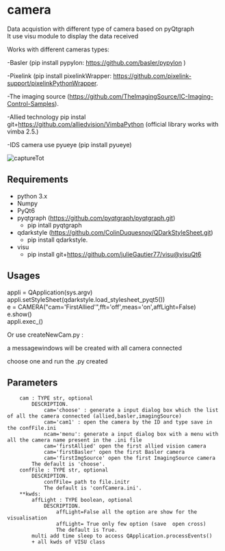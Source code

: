 # camera


Data acquistion with different type of camera based on pyQtgraph  
It use visu module to display the data received  
  
  
Works with different cameras types:

-Basler (pip install pypylon: https://github.com/basler/pypylon )  

-Pixelink (pip install pixelinkWrapper: https://github.com/pixelink-support/pixelinkPythonWrapper.  

-The imaging source (https://github.com/TheImagingSource/IC-Imaging-Control-Samples).  

-Allied technology pip instal git+https://github.com/alliedvision/VimbaPython (official library works with vimba 2.5.)

-IDS camera use pyueye (pip install pyueye)

  
  
  
  
![captureTot](https://user-images.githubusercontent.com/29065484/82903692-9cd3ed00-9f61-11ea-98ff-865e0a1cf0ac.png)
## Requirements
*   python 3.x
*   Numpy
*   PyQt6
*   pyqtgraph (https://github.com/pyqtgraph/pyqtgraph.git) 
    * pip intall pyqtgraph
*   qdarkstyle (https://github.com/ColinDuquesnoy/QDarkStyleSheet.git)
    * pip install qdarkstyle. 
 * visu
   * pip install git+https://github.com/julieGautier77/visu@visuQt6
  
  ## Usages   
  appli = QApplication(sys.argv)    
  appli.setStyleSheet(qdarkstyle.load_stylesheet_pyqt5())     
  e = CAMERA("cam='FirstAllied'",fft='off',meas='on',affLight=False)    
  e.show()   
  appli.exec_()    
  
  Or use createNewCam.py :
  
  a messagewindows will be created  with all camera connected
  
  choose one and run the .py created
  
  
  ## Parameters   
          
        cam : TYPE str, optional  
            DESCRIPTION.   
                cam='choose' : generate a input dialog box which the list of all the camera connected (allied,basler,imagingSource)   
                cam='cam1' : open the camera by the ID and type save in the confFile.ini  
                ncam='menu': generate a input dialog box with a menu with all the camera name present in the .ini file   
                cam='firstAllied' open the first allied vision camera  
                cam='firstBasler' open the first Basler camera  
                cam='firstImgSource' open the first ImagingSource camera  
            The default is 'choose'.  
        confFile : TYPE str, optional  
            DESCRIPTION.  
                confFile= path to file.initr  
                The default is 'confCamera.ini'.  
        **kwds:  
            affLight : TYPE boolean, optional  
                DESCRIPTION.  
                    affLight=False all the option are show for the visualisation  
                    affLight= True only few option (save  open cross)  
                    The default is True.  
            multi add time sleep to access QApplication.processEvents()   
            + all kwds of VISU class  
              
